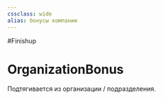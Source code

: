 ```yaml
---
cssclass: wide
alias: бонусы компании
---
```


#Finishup 
# OrganizationBonus

Подтягивается из организации / подразделения. 